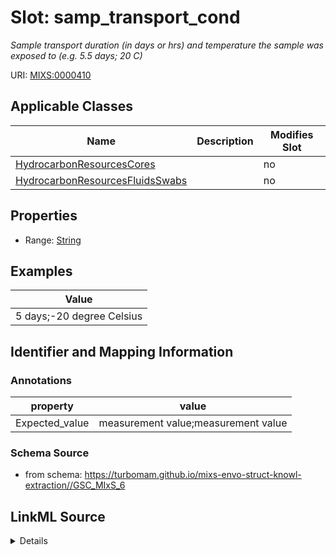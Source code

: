# Slot: samp_transport_cond


_Sample transport duration (in days or hrs) and temperature the sample was exposed to (e.g. 5.5 days; 20 C)_



URI: [MIXS:0000410](https://w3id.org/mixs/0000410)



<!-- no inheritance hierarchy -->




## Applicable Classes

| Name | Description | Modifies Slot |
| --- | --- | --- |
[HydrocarbonResourcesCores](HydrocarbonResourcesCores.md) |  |  no  |
[HydrocarbonResourcesFluidsSwabs](HydrocarbonResourcesFluidsSwabs.md) |  |  no  |







## Properties

* Range: [String](String.md)






## Examples

| Value |
| --- |
| 5 days;-20 degree Celsius |

## Identifier and Mapping Information





### Annotations

| property | value |
| --- | --- |
| Expected_value | measurement value;measurement value || Preferred_unit | days;degree Celsius |



### Schema Source


* from schema: https://turbomam.github.io/mixs-envo-struct-knowl-extraction//GSC_MIxS_6




## LinkML Source

<details>
```yaml
name: samp_transport_cond
annotations:
  Expected_value:
    tag: Expected_value
    value: measurement value;measurement value
  Preferred_unit:
    tag: Preferred_unit
    value: days;degree Celsius
description: Sample transport duration (in days or hrs) and temperature the sample
  was exposed to (e.g. 5.5 days; 20 C)
title: sample transport conditions
notes:
- condition
- sample
- transport
examples:
- value: 5 days;-20 degree Celsius
from_schema: https://turbomam.github.io/mixs-envo-struct-knowl-extraction//GSC_MIxS_6
rank: 1000
string_serialization: '{float} {unit};{float} {unit}'
slot_uri: MIXS:0000410
multivalued: false
alias: samp_transport_cond
domain_of:
- HydrocarbonResourcesCores
- HydrocarbonResourcesFluidsSwabs
range: string
required: false
recommended: false

```
</details>